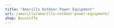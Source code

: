 ```yaml
---
title: "Amarillo Outdoor Power Equipment"
url: /amarillo/amarillo-outdoor-power-equipment/
shop: Baustoffe
---
```

